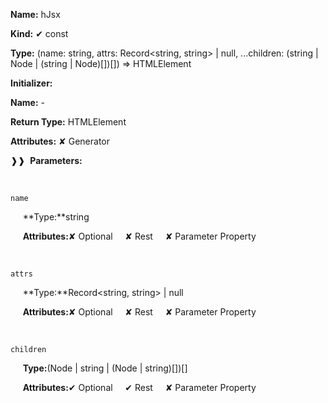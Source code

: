 **Name:** hJsx

**Kind:** ✔ const

**Type:** (name: string, attrs: Record<string, string> | null, ...children: (string | Node | (string | Node)[])[]) => HTMLElement

**Initializer:**

**Name:** -

**Return Type:** HTMLElement

**Attributes:** ✘ Generator

❱❱&nbsp;&nbsp;**Parameters:**

&nbsp;&nbsp;&nbsp;&nbsp;&nbsp;
```
name
```

&nbsp;&nbsp;&nbsp;&nbsp;&nbsp;**Type:**string

&nbsp;&nbsp;&nbsp;&nbsp;&nbsp;**Attributes:**✘ Optional&nbsp;&nbsp;&nbsp;&nbsp;&nbsp;✘ Rest&nbsp;&nbsp;&nbsp;&nbsp;&nbsp;✘ Parameter Property

&nbsp;&nbsp;&nbsp;&nbsp;&nbsp;
```
attrs
```

&nbsp;&nbsp;&nbsp;&nbsp;&nbsp;**Type:**Record<string, string> | null

&nbsp;&nbsp;&nbsp;&nbsp;&nbsp;**Attributes:**✘ Optional&nbsp;&nbsp;&nbsp;&nbsp;&nbsp;✘ Rest&nbsp;&nbsp;&nbsp;&nbsp;&nbsp;✘ Parameter Property

&nbsp;&nbsp;&nbsp;&nbsp;&nbsp;
```
children
```

&nbsp;&nbsp;&nbsp;&nbsp;&nbsp;**Type:**(Node | string | (Node | string)[])[]

&nbsp;&nbsp;&nbsp;&nbsp;&nbsp;**Attributes:**✔ Optional&nbsp;&nbsp;&nbsp;&nbsp;&nbsp;✔ Rest&nbsp;&nbsp;&nbsp;&nbsp;&nbsp;✘ Parameter Property

